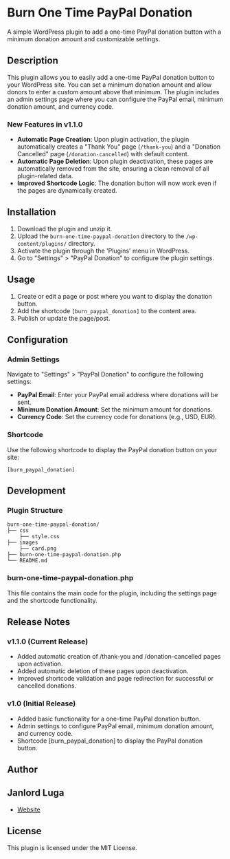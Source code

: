 # Burn One Time PayPal Donation

A simple WordPress plugin to add a one-time PayPal donation button with a minimum donation amount and customizable settings.

## Description

This plugin allows you to easily add a one-time PayPal donation button to your WordPress site. You can set a minimum donation amount and allow donors to enter a custom amount above that minimum. The plugin includes an admin settings page where you can configure the PayPal email, minimum donation amount, and currency code.

### New Features in v1.1.0

- **Automatic Page Creation**: Upon plugin activation, the plugin automatically creates a "Thank You" page (`/thank-you`) and a "Donation Cancelled" page (`/donation-cancelled`) with default content.
- **Automatic Page Deletion**: Upon plugin deactivation, these pages are automatically removed from the site, ensuring a clean removal of all plugin-related data.
- **Improved Shortcode Logic**: The donation button will now work even if the pages are dynamically created.


## Installation

1. Download the plugin and unzip it.
2. Upload the `burn-one-time-paypal-donation` directory to the `/wp-content/plugins/` directory.
3. Activate the plugin through the 'Plugins' menu in WordPress.
4. Go to "Settings" > "PayPal Donation" to configure the plugin settings.

## Usage

1. Create or edit a page or post where you want to display the donation button.
2. Add the shortcode `[burn_paypal_donation]` to the content area.
3. Publish or update the page/post.

## Configuration

### Admin Settings

Navigate to "Settings" > "PayPal Donation" to configure the following settings:

- **PayPal Email**: Enter your PayPal email address where donations will be sent.
- **Minimum Donation Amount**: Set the minimum amount for donations.
- **Currency Code**: Set the currency code for donations (e.g., USD, EUR).

### Shortcode

Use the following shortcode to display the PayPal donation button on your site:

```text
[burn_paypal_donation]
```

## Development
### Plugin Structure
```text
burn-one-time-paypal-donation/
├── css
    ├── style.css
├── images
    ├── card.png
├── burn-one-time-paypal-donation.php
└── README.md
```

### burn-one-time-paypal-donation.php

This file contains the main code for the plugin, including the settings page and the shortcode functionality.

## Release Notes

### v1.1.0 (Current Release)

- Added automatic creation of /thank-you and /donation-cancelled pages upon activation.
- Added automatic deletion of these pages upon deactivation.
- Improved shortcode validation and page redirection for successful or cancelled donations.

### v1.0 (Initial Release)

- Added basic functionality for a one-time PayPal donation button.
- Admin settings to configure PayPal email, minimum donation amount, and currency code.
- Shortcode [burn_paypal_donation] to display the PayPal donation button.

## Author

## Janlord Luga
- [Website](https://janlordluga.com/)

## License

This plugin is licensed under the MIT License.


